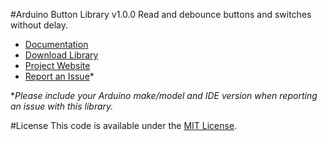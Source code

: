 #Arduino Button Library v1.0.0
Read and debounce buttons and switches without delay.

* [Documentation](http://robotsbigdata.com/docs-arduino-button.html)
* [Download Library](https://github.com/alextaujenis/RBD_Button/raw/master/extras/RBD_Button.zip)
* [Project Website](http://robotsbigdata.com)
* [Report an Issue](https://github.com/alextaujenis/RBD_Button/issues/new)*

\**Please include your Arduino make/model and IDE version when reporting an issue with this library.*

#License
This code is available under the [MIT License](http://opensource.org/licenses/mit-license.php).